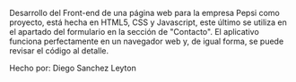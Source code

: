Desarrollo del Front-end de una página web para la empresa Pepsi como proyecto, está hecha en HTML5, CSS y Javascript, este último se utiliza en el apartado del formulario en la sección de "Contacto". El aplicativo funciona perfectamente en un navegador web y, de igual forma, se puede revisar el código al detalle.

Hecho por: Diego Sanchez Leyton